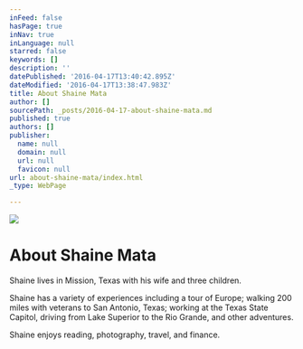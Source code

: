```yaml
---
inFeed: false
hasPage: true
inNav: true
inLanguage: null
starred: false
keywords: []
description: ''
datePublished: '2016-04-17T13:40:42.895Z'
dateModified: '2016-04-17T13:38:47.983Z'
title: About Shaine Mata
author: []
sourcePath: _posts/2016-04-17-about-shaine-mata.md
published: true
authors: []
publisher:
  name: null
  domain: null
  url: null
  favicon: null
url: about-shaine-mata/index.html
_type: WebPage

---
```

![](https://the-grid-user-content.s3-us-west-2.amazonaws.com/8d0c9e54-a4fc-45f7-b4b9-ec68eba43843.jpg)

# About Shaine Mata

Shaine lives in Mission, Texas with his wife and three children. 

Shaine has a variety of experiences including a tour of Europe; walking 200 miles with veterans to San Antonio, Texas; working at the Texas State Capitol, driving from Lake Superior to the Rio Grande, and other adventures. 

Shaine enjoys reading, photography, travel, and finance.
